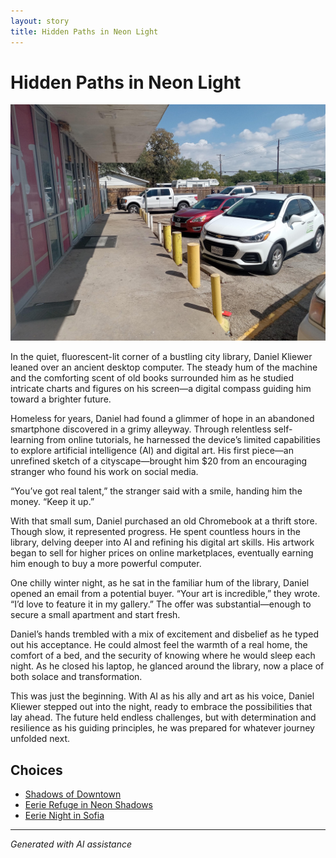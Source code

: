 ```yaml
---
layout: story
title: Hidden Paths in Neon Light
---
```


# Hidden Paths in Neon Light

![Hidden Paths in Neon Light](/input_images/20221014_124553.jpg)

In the quiet, fluorescent-lit corner of a bustling city library, Daniel Kliewer leaned over an ancient desktop computer. The steady hum of the machine and the comforting scent of old books surrounded him as he studied intricate charts and figures on his screen—a digital compass guiding him toward a brighter future.

Homeless for years, Daniel had found a glimmer of hope in an abandoned smartphone discovered in a grimy alleyway. Through relentless self-learning from online tutorials, he harnessed the device’s limited capabilities to explore artificial intelligence (AI) and digital art. His first piece—an unrefined sketch of a cityscape—brought him $20 from an encouraging stranger who found his work on social media.

“You’ve got real talent,” the stranger said with a smile, handing him the money. “Keep it up.”

With that small sum, Daniel purchased an old Chromebook at a thrift store. Though slow, it represented progress. He spent countless hours in the library, delving deeper into AI and refining his digital art skills. His artwork began to sell for higher prices on online marketplaces, eventually earning him enough to buy a more powerful computer.

One chilly winter night, as he sat in the familiar hum of the library, Daniel opened an email from a potential buyer. “Your art is incredible,” they wrote. “I’d love to feature it in my gallery.” The offer was substantial—enough to secure a small apartment and start fresh.

Daniel’s hands trembled with a mix of excitement and disbelief as he typed out his acceptance. He could almost feel the warmth of a real home, the comfort of a bed, and the security of knowing where he would sleep each night. As he closed his laptop, he glanced around the library, now a place of both solace and transformation.

This was just the beginning. With AI as his ally and art as his voice, Daniel Kliewer stepped out into the night, ready to embrace the possibilities that lay ahead. The future held endless challenges, but with determination and resilience as his guiding principles, he was prepared for whatever journey unfolded next.


## Choices

* [Shadows of Downtown](/stories/20221113_161512)
* [Eerie Refuge in Neon Shadows](/stories/B01N78T9F9.01._SCLZZZZZZZ_SX500_)
* [Eerie Night in Sofia](/stories/20221113_153653)


---
*Generated with AI assistance*
